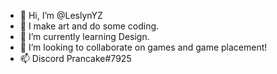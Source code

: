 - 👋 Hi, I’m @LeslynYZ
- 👀 I make art and do some coding. 
- 🌱 I’m currently learning Design. 
- 💞️ I’m looking to collaborate on games and game placement! 
- 📫 Discord Prancake#7925

<!---
LeslynYZ/LeslynYZ is a ✨ special ✨ repository because its `README.md` (this file) appears on your GitHub profile.
You can click the Preview link to take a look at your changes.
--->
